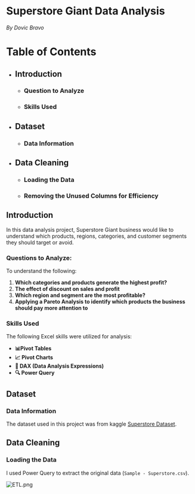 # Superstore Giant Data Analysis

*By Dovic Bravo*

# Table of Contents

- ## Introduction
  - ### Question to Analyze
  - ### Skills Used
- ## Dataset
  - ### Data Information
- ## Data Cleaning
  - ### Loading the Data
  - ### Removing the Unused Columns for Efficiency

## Introduction 

In this data analysis project, Superstore Giant business would like to understand which products, regions, categories, and customer segments they should target or avoid.

### Questions to Analyze:

To understand the following:

1. **Which categories and products generate the highest profit?**
2. **The effect of discount on sales and profit**
3. **Which region and segment are the most profitable?**
4. **Applying a Pareto Analysis to identify which products the business should pay more attention to**

### Skills Used

The following Excel skills were utilized for analysis:

- **📊Pivot Tables**
- **📈 Pivot Charts**
- **🧮 DAX (Data Analysis Expressions)**
- **🔍 Power Query**

## Dataset

### Data Information

The dataset used in this project was from kaggle [Superstore Dataset](https://www.kaggle.com/datasets/vivek468/superstore-dataset-final).

## Data Cleaning

### Loading the Data

I used Power Query to extract the original data (`Sample - Superstore.csv`).

![ETL.png](/C:\Users\Admin\Downloads\SSSuperstoreProject)
